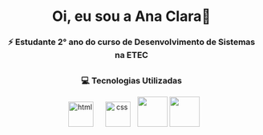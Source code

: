 <h1 align="center">Oi, eu sou a Ana Clara👋</h1>

<h3 align="center">⚡ Estudante 2° ano do curso de Desenvolvimento de Sistemas na ETEC</h3>

##

<h3 align="center">💻 Tecnologias Utilizadas</h3>

<div align="center">
  <img style="margin: 10px" src="https://cdn.jsdelivr.net/gh/devicons/devicon/icons/html5/html5-plain.svg" alt="html" height="50" />  
  <img style="margin: 10px" src="https://cdn.jsdelivr.net/gh/devicons/devicon/icons/css3/css3-plain.svg" alt="css" height="50" /> 
  <img src="https://cdn.jsdelivr.net/gh/devicons/devicon/icons/csharp/csharp-original.svg" height="60"/>
  <img src="https://cdn.jsdelivr.net/gh/devicons/devicon/icons/xamarin/xamarin-original.svg" height="60"/>


</div>
  




